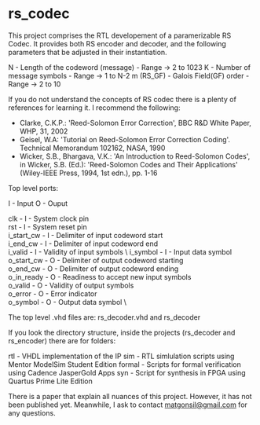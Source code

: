 # rs_codec

This project comprises the RTL developement of a paramerizable RS Codec. It provides both RS encoder and decoder, and the following parameters that be adjusted in their instantiation.

N - Length of the codeword (message) -  Range -> 2 to 1023
K - Number of message symbols - Range -> 1 to N-2
m (RS_GF) - Galois Field(GF)  order - Range -> 2 to 10

If you do not understand the concepts of RS codec there is a plenty of references for learning it. I recommend the following:

- Clarke, C.K.P.: 'Reed-Solomon Error Correction', BBC R\&D White Paper, WHP, 31, 2002
- Geisel, W.A: 'Tutorial on Reed-Solomon Error Correction Coding'. Technical Memorandum 102162, NASA, 1990
- Wicker, S.B., Bhargava, V.K.: 'An Introduction to Reed-Solomon Codes', in Wicker, S.B. (Ed.): 'Reed-Solomon Codes and Their Applications' (Wiley-IEEE Press, 1994, 1st edn.), pp. 1-16

Top level ports:

I - Input
O - Ouput

clk - I - System clock pin \
rst - I - System reset pin \
i_start_cw - I - Delimiter of input codeword start \
i_end_cw - I - Delimiter of input codeword end \
i_valid - I - Validity of input symbols \ 
i_symbol - I - Input data symbol \
o_start_cw - O - Delimiter of output codeword starting \
o_end_cw - O - Delimiter of output codeword ending \
o_in_ready - O - Readiness to accept new input symbols \
o_valid - O - Validity of output symbols \
o_error - O - Error indicator \
o_symbol - O - Output data symbol \


The top level .vhd files are: rs_decoder.vhd and rs_decoder

If you look the directory structure, inside the projects (rs_decoder and rs_encoder) there are for folders:

rtl - VHDL implementation of the IP
sim - RTL simlulation scripts using Mentor ModelSim Student Edition
formal - Scripts for formal verification using Cadence JasperGold Apps
syn - Script for synthesis in FPGA using Quartus Prime Lite Edition

There is a paper that explain all nuances of this project. However, it has not been published yet. Meanwhile, I ask to contact matgonsil@gmail.com for any questions.

